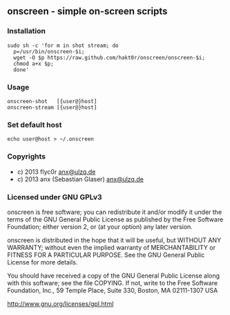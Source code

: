 ## onscreen - simple on-screen scripts

### Installation
```
sudo sh -c 'for m in shot stream; do
  p=/usr/bin/onscreen-$i;
  wget -O $p https://raw.github.com/hakt0r/onscreen/onscreen-$i;
  chmod a+x $p;
  done'
```
### Usage
```
onscreen-shot   [{user@}host]
onscreen-stream [{user@}host]
```

### Set default host
```
echo user@host > ~/.onscreen
```

### Copyrights
  * c) 2013 flyc0r <anx@ulzq.de>
  * c) 2013 anx (Sebastian Glaser) <anx@ulzq.de>

### Licensed under GNU GPLv3

onscreen is free software; you can redistribute it and/or modify
it under the terms of the GNU General Public License as published by
the Free Software Foundation; either version 2, or (at your option)
any later version.

onscreen is distributed in the hope that it will be useful,
but WITHOUT ANY WARRANTY; without even the implied warranty of
MERCHANTABILITY or FITNESS FOR A PARTICULAR PURPOSE.  See the
GNU General Public License for more details.

You should have received a copy of the GNU General Public License
along with this software; see the file COPYING.  If not, write to
the Free Software Foundation, Inc., 59 Temple Place, Suite 330,
Boston, MA 02111-1307 USA

http://www.gnu.org/licenses/gpl.html
